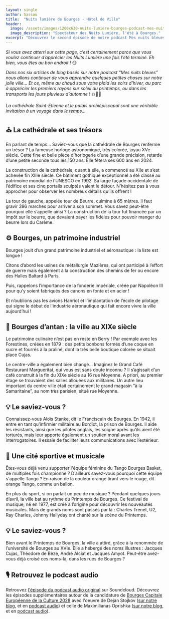 ```yaml
---
layout: single
author: Sassou
title:  "Nuits lumière de Bourges - Hôtel de Ville"
header:
  image: /assets/images/1200x630-nuits-lumiere-bourges-podcast-mes-nuits-bleues-patrimoine-illumination-mairie.jpg
  image_description: "Spectateur des Nuits Lumière, l'été à Bourges."
excerpt: "Découvrez le second épisode de notre podcast Mes nuits bleues, au sujet des projection sur la façade de l'hôtel de ville de Bourges."
---
```



*Si vous avez atterri sur cette page, c’est certainement parce que vous voulez continuer d’apprécier les Nuits Lumière une fois l'été terminé. Eh bien, vous êtes au bon endroit !* 😏

*Dans nos six articles de blog basés sur notre podcast “Mes nuits bleues”  nous allons continuer de vous apprendre quelques petites choses sur notre jolie ville… Et ce, même au chaud sous votre plaid les soirs d’hiver, au parc à apprécier les premiers rayons sur soleil au printemps, ou dans les transports les jours pluvieux d’automne !* ☃️🌷🍂

*La cathédrale Saint-Etienne et le palais archiépiscopal sont une véritable invitation à un voyage dans le temps…*



## ⛪️ La cathédrale et ses trésors

En parlant de temps… Saviez-vous que la cathédrale de Bourges renferme un trésor ? La fameuse horloge astronomique, très colorée, joyau XVe siècle. Cette fine et belle pièce d’horlogerie d’une grande précision, retarde d’une petite seconde tous les 150 ans. Elle fêtera ses 600 ans en 2024.

La construction de la cathédrale, quant à elle, a commencé au XIIe et s’est achevée fin XIIIe siècle. Ce bâtiment gothique exceptionnel a été classé au patrimoine mondial de l’UNESCO en 1992. Sa large façade occidentale de l’édifice et ses cinq portails sculptés valent le détour. N’hésitez pas à vous approcher pour observer les nombreux détails qu’ils offrent !

La tour de gauche, appelée tour de Beurre, culmine à 65 mètres. Il faut gravir 396 marches pour arriver à son sommet. Vous savez peut-être pourquoi elle s’appelle ainsi ? La construction de la tour fut financée par un impôt sur le beurre, que devaient payer les fidèles pour pouvoir manger du beurre lors du Carême.



## ⚙️ Bourges, un patrimoine industriel

Bourges jouit d’un grand patrimoine industriel et aéronautique : la liste est longue !

Citons d’abord les usines de métallurgie Mazières, qui ont participé à l’effort de guerre mais également à la construction des chemins de fer ou encore des Halles Baltard à Paris.

Puis, rappelons l’importance de la fonderie impériale, créée par Napoléon III pour qu’y soient fabriqués des canons en fonte et en acier !

Et n’oublions pas les avions Hanriot et l’implantation de l’école de pilotage qui signe le début de l'industrie aéronautique qui fait encore vivre la ville aujourd’hui !



## 🤤 Bourges d’antan : la ville au XIXe siècle

Le patrimoine culinaire n’est pas en reste en Berry ! Par exemple avec les Forestines, créées en 1879 : des petits bonbons formés d’une coque en sucre et fourrés à la praliné, dont la très belle boutique colorée se situait place Cujas.

Le centre-ville a également bien changé… Imaginez le Grand Café Restaurant Margueritat, qui vous est sans doute inconnu ? Il s’agissait d’un café construit à la fin du XIXe siècle au 16 rue Moyenne. A priori, au premier étage se trouvaient des salles allouées aux militaires. Un autre lieu important du centre ville était certainement le grand magasin “à la Samaritaine”, au nom très parisien, situé rue Moyenne.



## 💡 Le saviez-vous ?

Connaissez-vous Aloïs Stanke, dit le Franciscain de Bourges. En 1942, il entre en tant qu’infirmier militaire au Bordiot, la prison de Bourges. Il aide les résistants, ainsi que les pilotes anglais, les soigne après qu’ils aient été torturés, mais leur apporte également un soutien moral avant les interrogatoires. Il essaie de faciliter leurs communications avec l’extérieur.



## 🏀 Une cité sportive et musicale

Êtes-vous déjà venu supporter l'équipe féminine du Tango Bourges Basket, de multiples fois championne ? D’ailleurs savez-vous pourquoi cette équipe s'appelle Tango ? En raison de la couleur orange tirant vers le rouge, dit orange Tango, comme un ballon.

En plus du sport, si on parlait un peu de musique ? Pendant quelques jours d’avril, la ville bat au rythme du Printemps de Bourges. Ce festival de musique, né en 1977, est créé à l’origine pour découvrir les nouveautés musicales. Mais de grands noms sont passés par là : Charles Trenet, U2, Ray Charles, Johnny Hallyday ont chanté sur la scène du Printemps.



## 💡 Le saviez-vous ?

Bien avant le Printemps de Bourges, la ville a attiré, grâce à la renommée de l’université de Bourges au XVIe. Elle a hébergé des noms illustres : Jacques Cujas, Théodore de Bèze, André Alciat et Jacques Amyot. Peut-être avez-vous déjà croisé ces noms-là, dans les rues de Bourges ?



## 🎙 Retrouvez le podcast audio

Retrouvez [l'épisode du podcast audio original](https://soundcloud.com/lesmysteresdebourges/2-bourges-dhier-et-daujourdhui-place-etienne-dolet) sur Soundcloud. Découvrez les épisodes supplémentaires autour de la candidature de [Bourges Capitale Européenne de la Culture 2028](https://bourges2028.org/) avec l'oeuvre de Dejan Stojkov ([sur notre blog](https://www.lesmysteresdebourges.fr/blog/creations-dejan-stojkov/), et en [podcast audio](https://soundcloud.com/lesmysteresdebourges/bonus-2023-mes-nuits-bleues-creations-de-dejan-stojkov)) et celle de Maximilianas Oprishka ([sur notre blog](https://www.lesmysteresdebourges.fr/blog/flux-libertad-maximilianas-oprishka/), et en [podcast audio](https://soundcloud.com/lesmysteresdebourges/bonus-2023-mes-nuits-bleues-flux-libertad-de-maximilianas-oprishka)).